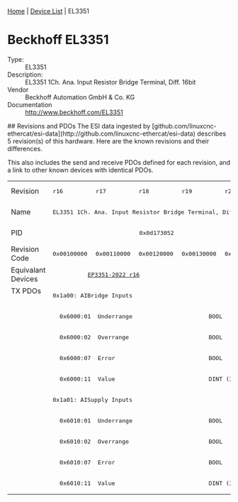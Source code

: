 <div class="nav"><a href="/esi-data">Home</a> | <a href="/esi-data/devices">Device List</a> | EL3351</div>

#  Beckhoff EL3351

<dl>
  <dt>Type:</dt><dd>EL3351</dd>
  <dt>Description:</dt><dd>EL3351 1Ch. Ana. Input Resistor Bridge Terminal, Diff. 16bit</dd>
  <dt>Vendor</dt><dd>Beckhoff Automation GmbH & Co. KG</dd>
  <dt>Documentation</dt><dd><a href="http://www.beckhoff.com/EL3351">http://www.beckhoff.com/EL3351</a></dd>
</dl>
## Revisions and PDOs
The ESI data ingested by [github.com/linuxcnc-ethercat/esi-data](http://github.com/linuxcnc-ethercat/esi-data) describes 5 revision(s) of this hardware.  Here are the known revisions and their differences.

This also includes the send and receive PDOs defined for each revision, and a link to other known devices with identical PDOs.

<table>
<tr >
<td class="first">Revision</td>
<td ><pre>r16</pre></td>
<td ><pre>r17</pre></td>
<td ><pre>r18</pre></td>
<td ><pre>r19</pre></td>
<td ><pre>r20</pre></td>
</tr>
<tr >
<td class="first">Name</td>
<td  colspan=5 align="center"><pre>EL3351 1Ch. Ana. Input Resistor Bridge Terminal, Diff. 16bit</pre></td>
</tr>
<tr >
<td class="first">PID</td>
<td  colspan=5 align="center"><pre>0x0d173052</pre></td>
</tr>
<tr >
<td class="first">Revision Code</td>
<td ><pre>0x00100000</pre></td>
<td ><pre>0x00110000</pre></td>
<td ><pre>0x00120000</pre></td>
<td ><pre>0x00130000</pre></td>
<td ><pre>0x00140000</pre></td>
</tr>
<tr >
<td class="first">Equivalant Devices</td>
<td  colspan=3 align="center"><pre><a href="EP3351-2022">EP3351-2022 r16</a></pre></td>
<td  colspan=2 align="center"></td>
</tr>
<tr class="txpdo pdosection">
<td class="first" rowspan=10 valign=top>TX PDOs</td>
<td colspan=5 align="left"><pre>0x1a00: AIBridge Inputs</pre></td>
<td></td>
</tr>
<tr class="txpdo">
<td  colspan=5 align="left"><pre>  0x6000:01  Underrange                      BOOL</pre></td>
</tr>
<tr class="txpdo">
<td  colspan=5 align="left"><pre>  0x6000:02  Overrange                       BOOL</pre></td>
</tr>
<tr class="txpdo">
<td  colspan=5 align="left"><pre>  0x6000:07  Error                           BOOL</pre></td>
</tr>
<tr class="txpdo">
<td  colspan=5 align="left"><pre>  0x6000:11  Value                           DINT (32 bits)</pre></td>
</tr>
<tr class="txpdo pdosection">
<td  colspan=5 align="left"><pre>0x1a01: AISupply Inputs</pre></td>
</tr>
<tr class="txpdo">
<td  colspan=5 align="left"><pre>  0x6010:01  Underrange                      BOOL</pre></td>
</tr>
<tr class="txpdo">
<td  colspan=5 align="left"><pre>  0x6010:02  Overrange                       BOOL</pre></td>
</tr>
<tr class="txpdo">
<td  colspan=5 align="left"><pre>  0x6010:07  Error                           BOOL</pre></td>
</tr>
<tr class="txpdo">
<td  colspan=5 align="left"><pre>  0x6010:11  Value                           DINT (32 bits)</pre></td>
</tr>
</table>
